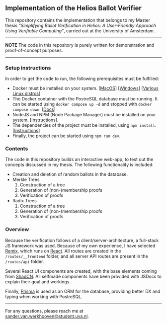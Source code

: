 ## Implementation of the Helios Ballot Verifier

This repository contains the implementation that belongs to my Master thesis _"Simplifying Ballot Verification in Helios: A User-Friendly Approach Using Verifiable Computing"_, carried out at the University of Amsterdam.

---
**NOTE** The code in this repository is purely written for demonstration and proof-of-concept purposes.

---

### Setup instructions
In order to get the code to run, the following prerequisites must be fulfilled:

- Docker must be installed on your system. [[MacOS](https://docs.docker.com/desktop/setup/install/mac-install/)] [[Windows](https://docs.docker.com/desktop/setup/install/windows-install/)] [[Various Linux distros](https://docs.docker.com/desktop/setup/install/linux/)]
- The Docker container with the PostreSQL database must be running. It can be started using ```docker compose up -d``` and stopped with ```docker compose down```. [[Docs](https://docs.docker.com/compose/)]
- NodeJS and NPM (Node Package Manager) must be installed on your system. [[Instructions](https://docs.npmjs.com/downloading-and-installing-node-js-and-npm)].
- The dependencies of the project must be installed, using ```npm install```. [[Instructions](https://docs.npmjs.com/cli/v8/commands/npm-install)]
- Finally, the project can be started using ```npm run dev```.

### Contents
The code in this repository builds an interactive web-app, to test out the concepts discussed in my thesis. The following functionality is included:

- Creation and deletion of random ballots in the database.
- Merkle Trees
  1. Construction of a tree
  2. Generation of (non-)membership proofs
  3. Verification of proofs
- Radix Trees
  1. Construction of a tree
  2. Generation of (non-)membership proofs
  3. Verification of proofs

### Overview
Because the verification follows of a client/server-architecture, a full-stack JS framework was used. Because of my own experience, I have selected [Remix](https://remix.run/), which runs on [React](https://react.dev/). 
All routes are created in the ```/routes/__frontend``` folder, and all server API routes are present in the ```/routes/api``` folder. 

Several React UI components are created, with the base elements coming from [ShadCN](https://ui.shadcn.com/). All selfmade components have been provided with JSDocs to explain their goal and workings.

Finally, [Prisma](https://www.prisma.io/) is used as an ORM for the database, providing better DX and typing when working with PostreSQL.

---
For any questions, please reach me at <sander.van.werkhooven@student.uva.nl>.
